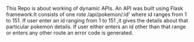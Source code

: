 This Repo is about working of dynamic APIs.
An API was built using Flask framework.It consists of one rote /api/pokemon/:id' where id ranges from 1 to 151.
If user enter an id ranging from 1 to 151 ,it gives the details about that particular pokemon details.
If user either enters an id other than that range or enters any other route an error code is generated.
